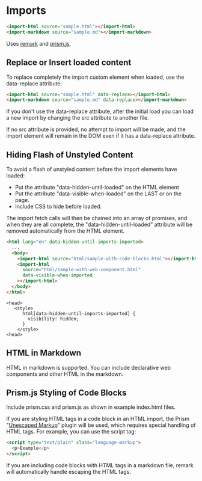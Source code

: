 # Imports

```html
<import-html source="sample.html"></import-html>
<import-markdown source="sample.md"></import-markdown>
```

Uses [remark](https://remark.js.org/) and [prism.js](https://prismjs.com/).

## Replace or Insert loaded content

To replace completely the import custom element when loaded, use the data-replace attribute:

```html
<import-html source="sample.html" data-replace></import-html>
<import-markdown source="sample.md" data-replace></import-markdown>
```

If you don't use the data-replace attribute, after the initial load you can load a new import by changing the src attribute to another file.

If no src attribute is provided, no attempt to import will be made, and the import element will remain in the DOM even if it has a data-replace attribute.

## Hiding Flash of Unstyled Content

To avoid a flash of unstyled content before the import elements have loaded:

- Put the attribute "data-hidden-until-loaded" on the HTML element
- Put the attribute "data-visible-when-loaded" on the LAST <import-html> or <import-markdown> on the page.
- Include CSS to hide before loaded.

The import fetch calls will then be chained into an array of promises, and when they are all complete, the "data-hidden-until-loaded" attribute will be removed automatically from the HTML element.

```html
<html lang="en" data-hidden-until-imports-imported>
  ...
  <body>
    <import-html source="html/sample-with-code-blocks.html"></import-html>
    <import-html
      source="html/sample-with-web-component.html"
      data-visible-when-imported
    ></import-html>
  </body>
</html>
```

```markup
<head>
   <style>
      html[data-hidden-until-imports-imported] {
        visibility: hidden;
      }
    </style>
<head>
```

## HTML in Markdown

HTML in markdown is supported. You can include declarative web components and other HTML in the markdown.

## Prism.js Styling of Code Blocks

Include prism.css and prism.js as shown in example index.html files.

If you are styling HTML tags in a code block in an HTML import, the Prism "[Unescaped Markup](https://prismjs.com/plugins/unescaped-markup/)" plugin will be used, which requires special handling of HTML tags. For example, you can use the script tag:

```html
<script type="text/plain" class="language-markup">
  <p>Example</p>
</script>
```

If you are including code blocks with HTML tags in a markdown file, remark will automatically handle escaping the HTML tags.
